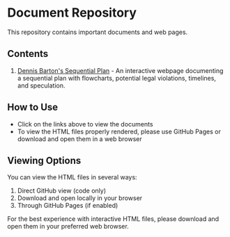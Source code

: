 # Document Repository

This repository contains important documents and web pages.

## Contents

1. [Dennis Barton's Sequential Plan](dennis-barton-sequential-plan.html) - An interactive webpage documenting a sequential plan with flowcharts, potential legal violations, timelines, and speculation.

## How to Use

- Click on the links above to view the documents
- To view the HTML files properly rendered, please use GitHub Pages or download and open them in a web browser

## Viewing Options

You can view the HTML files in several ways:
1. Direct GitHub view (code only)
2. Download and open locally in your browser
3. Through GitHub Pages (if enabled)

For the best experience with interactive HTML files, please download and open them in your preferred web browser.
